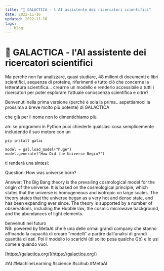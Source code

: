 ```yaml
---
title: "🤖 GALACTICA - l'AI assistente dei ricercatori scientifici"
date: 2022-11-16
updated: 2022-11-16
tags:
  - blog
---
```

# 🤖 GALACTICA - l'AI assistente dei ricercatori scientifici
  
Ma perché non far analizzare, quasi studiare, 48 milioni di documenti e libri scientifici, sequenze di proteine, riferimenti e tutto ciò che concerne la letteratura scientifica... crearne un modello e renderlo accessibile a tutti i ricercatori per poter esplorare l'attuale conoscenza scientifica e oltre?  
  
Benvenuti nella prima versione (perché è sola la prima.. aspettiamoci la prossima a breve molto più potente) di GALACTICA  
  
che già per il nome non lo dimentichiamo più.  
  
ah: se programmi in Python puoi chiederle qualsiasi cosa semplicemente includendo il suo motore con un  
```
pip install galai  
  
model = gal.load_model("huge")  
model.generate("How Did the Universe Begin?")
```
ti renderà una sintesi:  
  
Question: How was universe born?  
  
Answer: The Big Bang theory is the prevailing cosmological model for the origin of the universe. It is based on the cosmological principle, which states that the universe is homogeneous and isotropic on large scales. The theory states that the universe began as a very hot and dense state, and has been expanding ever since. The theory is supported by a number of observations, including the Hubble law, the cosmic microwave background, and the abundances of light elements.  
  
benvenuti nel futuro  
NB: powered by MetaAI che è una delle ormai grandi company che stanno affinando la capacità di creare "modelli" a partire dall'analisi di grandi quantità di dati. Poi il modello lo scarichi (di solito pesa qualche Gb) e lo usi come e quando vuoi.  
  
[https://galactica.org/](https://galactica.org/)  
  
#AI #MachineLearning #science #scihub #MetaAI